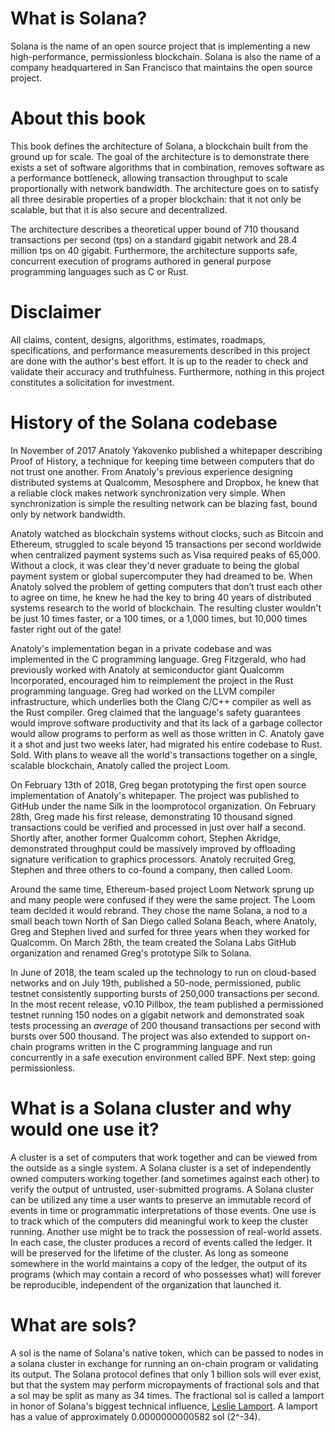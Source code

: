 # What is Solana?

Solana is the name of an open source project that is implementing a new
high-performance, permissionless blockchain. Solana is also the name of a
company headquartered in San Francisco that maintains the open source project.

# About this book

This book defines the architecture of Solana, a blockchain built from the
ground up for scale. The goal of the architecture is to demonstrate there
exists a set of software algorithms that in combination, removes software as a
performance bottleneck, allowing transaction throughput to scale proportionally
with network bandwidth. The architecture goes on to satisfy all three desirable
properties of a proper blockchain: that it not only be scalable, but that it is
also secure and decentralized.

The architecture describes a theoretical upper bound of 710 thousand
transactions per second (tps) on a standard gigabit network and 28.4 million
tps on 40 gigabit. Furthermore, the architecture supports safe, concurrent
execution of programs authored in general purpose programming languages such as
C or Rust.

# Disclaimer

All claims, content, designs, algorithms, estimates, roadmaps, specifications,
and performance measurements described in this project are done with the
author's best effort. It is up to the reader to check and validate their
accuracy and truthfulness. Furthermore, nothing in this project constitutes a
solicitation for investment.

# History of the Solana codebase

In November of 2017 Anatoly Yakovenko published a whitepaper describing Proof
of History, a technique for keeping time between computers that do not trust
one another. From Anatoly's previous experience designing distributed systems
at Qualcomm, Mesosphere and Dropbox, he knew that a reliable clock makes
network synchronization very simple. When synchronization is simple the
resulting network can be blazing fast, bound only by network bandwidth.

Anatoly watched as blockchain systems without clocks, such as Bitcoin and
Ethereum, struggled to scale beyond 15 transactions per second worldwide when
centralized payment systems such as Visa required peaks of 65,000. Without a
clock, it was clear they'd never graduate to being the global payment system or
global supercomputer they had dreamed to be. When Anatoly solved the problem of
getting computers that don’t trust each other to agree on time, he knew he had
the key to bring 40 years of distributed systems research to the world of
blockchain. The resulting cluster wouldn't be just 10 times faster, or a 100
times, or a 1,000 times, but 10,000 times faster right out of the gate!

Anatoly's implementation began in a private codebase and was implemented in the
C programming language. Greg Fitzgerald, who had previously worked with Anatoly
at semiconductor giant Qualcomm Incorporated, encouraged him to reimplement the
project in the Rust programming language. Greg had worked on the LLVM compiler
infrastructure, which underlies both the Clang C/C++ compiler as well as the
Rust compiler. Greg claimed that the language's safety guarantees would improve
software productivity and that its lack of a garbage collector would allow
programs to perform as well as those written in C.  Anatoly gave it a shot and
just two weeks later, had migrated his entire codebase to Rust. Sold.  With
plans to weave all the world's transactions together on a single, scalable
blockchain, Anatoly called the project Loom.

On February 13th of 2018, Greg began prototyping the first open source
implementation of Anatoly's whitepaper. The project was published to GitHub
under the name Silk in the loomprotocol organization. On February 28th, Greg
made his first release, demonstrating 10 thousand signed transactions could be
verified and processed in just over half a second. Shortly after, another
former Qualcomm cohort, Stephen Akridge, demonstrated throughput could be
massively improved by offloading signature verification to graphics processors.
Anatoly recruited Greg, Stephen and three others to co-found a company, then
called Loom.

Around the same time, Ethereum-based project Loom Network sprung up and many
people were confused if they were the same project. The Loom team decided it
would rebrand. They chose the name Solana, a nod to a small beach town North of
San Diego called Solana Beach, where Anatoly, Greg and Stephen lived and surfed
for three years when they worked for Qualcomm. On March 28th, the team created
the Solana Labs GitHub organization and renamed Greg's prototype Silk to
Solana.

In June of 2018, the team scaled up the technology to run on cloud-based
networks and on July 19th, published a 50-node, permissioned, public testnet
consistently supporting bursts of 250,000 transactions per second. In the most
recent release, v0.10 Pillbox, the team published a permissioned testnet
running 150 nodes on a gigabit network and demonstrated soak tests processing
an *average* of 200 thousand transactions per second with bursts over 500
thousand. The project was also extended to support on-chain programs written
in the C programming language and run concurrently in a safe execution
environment called BPF. Next step: going permissionless.

# What is a Solana cluster and why would one use it?

A cluster is a set of computers that work together and can be viewed from the
outside as a single system. A Solana cluster is a set of independently owned
computers working together (and sometimes against each other) to verify the
output of untrusted, user-submitted programs. A Solana cluster can be utilized
any time a user wants to preserve an immutable record of events in time or
programmatic interpretations of those events. One use is to track which of the
computers did meaningful work to keep the cluster running. Another use might be
to track the possession of real-world assets. In each case, the cluster
produces a record of events called the ledger. It will be preserved for the
lifetime of the cluster. As long as someone somewhere in the world maintains a
copy of the ledger, the output of its programs (which may contain a record of
who possesses what) will forever be reproducible, independent of the
organization that launched it.

# What are sols?

A sol is the name of Solana's native token, which can be passed to nodes in a
solana cluster in exchange for running an on-chain program or validating its
output. The Solana protocol defines that only 1 billion sols will ever exist,
but that the system may perform micropayments of fractional sols and that a sol
may be split as many as 34 times. The fractional sol is called a lamport in
honor of Solana's biggest technical influence, [Leslie
Lamport](https://en.wikipedia.org/wiki/Leslie_Lamport). A lamport has a value
of approximately 0.0000000000582 sol (2^-34).
